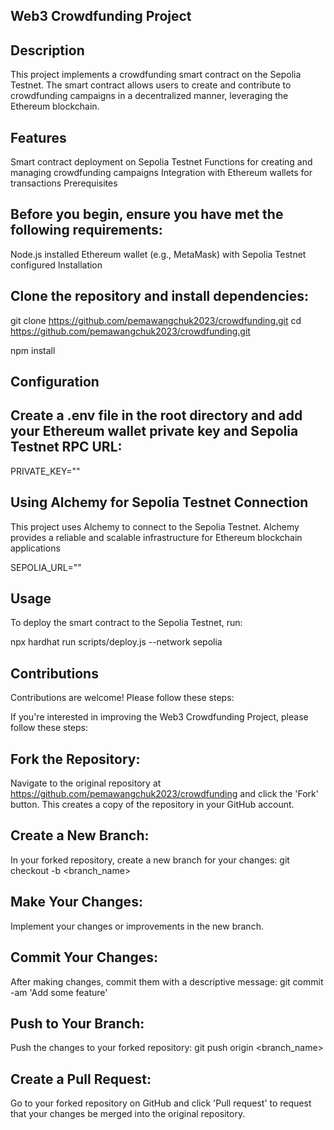 ## Web3 Crowdfunding Project
## Description

This project implements a crowdfunding smart contract on the Sepolia Testnet. The smart contract allows users to create and contribute to crowdfunding campaigns in a decentralized manner, leveraging the Ethereum blockchain.

## Features

Smart contract deployment on Sepolia Testnet
Functions for creating and managing crowdfunding campaigns
Integration with Ethereum wallets for transactions
Prerequisites

## Before you begin, ensure you have met the following requirements:

Node.js installed
Ethereum wallet (e.g., MetaMask) with Sepolia Testnet configured
Installation

## Clone the repository and install dependencies:

git clone https://github.com/pemawangchuk2023/crowdfunding.git
cd https://github.com/pemawangchuk2023/crowdfunding.git

npm install

## Configuration

## Create a .env file in the root directory and add your Ethereum wallet private key and Sepolia Testnet RPC URL:

PRIVATE_KEY=""

## Using Alchemy for Sepolia Testnet Connection

This project uses Alchemy to connect to the Sepolia Testnet. Alchemy provides a reliable and scalable infrastructure for Ethereum blockchain applications

SEPOLIA_URL=""

## Usage

To deploy the smart contract to the Sepolia Testnet, run:

npx hardhat run scripts/deploy.js --network sepolia

## Contributions
Contributions are welcome! Please follow these steps:

If you're interested in improving the Web3 Crowdfunding Project, please follow these steps:

## Fork the Repository:

Navigate to the original repository at https://github.com/pemawangchuk2023/crowdfunding and click the 'Fork' button.
This creates a copy of the repository in your GitHub account.

## Create a New Branch:

In your forked repository, create a new branch for your changes: git checkout -b <branch_name>

## Make Your Changes:

Implement your changes or improvements in the new branch.

## Commit Your Changes:

After making changes, commit them with a descriptive message: git commit -am 'Add some feature'

## Push to Your Branch:

Push the changes to your forked repository: git push origin <branch_name>

## Create a Pull Request:

Go to your forked repository on GitHub and click 'Pull request' to request that your changes be merged into the original repository.
